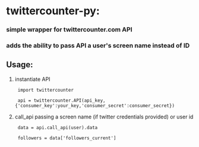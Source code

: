 # twittercounter-py: 
### simple wrapper for twittercounter.com API 
### adds the ability to pass API a user's screen name instead of ID
	
## Usage:
1. instantiate API
	
		import twittercounter
		
		api = twittercounter.API(api_key,{'consumer_key':your_key,'consumer_secret':consumer_secret})
		
2. call_api passing a screen name (if twitter credentials provided) or user id
		
		data = api.call_api(user).data
		
		followers = data['followers_current']


		
	